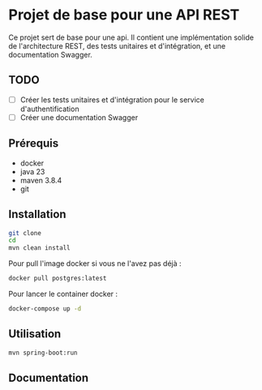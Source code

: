 # Projet de base pour une API REST
Ce projet sert de base pour une api. 
Il contient une implémentation solide de l'architecture REST, des tests unitaires et d'intégration, et une documentation Swagger.

## TODO
- [ ] Créer les tests unitaires et d'intégration pour le service d'authentification
- [ ] Créer une documentation Swagger

## Prérequis
- docker
- java 23
- maven 3.8.4
- git

## Installation
```bash
git clone
cd
mvn clean install
```

Pour pull l'image docker si vous ne l'avez pas déjà :
```bash
docker pull postgres:latest
```

Pour lancer le container docker :
```bash
docker-compose up -d
```


## Utilisation
```bash
mvn spring-boot:run
```

## Documentation
